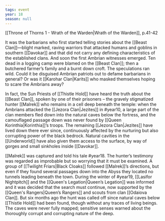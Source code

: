 ```yaml
---
tags: event
year: 18
season: null
---
```


[[Throne of Thorns 1 - Wrath of the Warden|Wrath of the Warden]], p.41-42

It was the barbarians who first started telling stories about the [[Beast Clan]]—blight marked, raving warriors that attacked humans and goblins in southern [[Davokar]] and that did not carry any defining characteristics of the established clans. And soon the first Ambrian witnesses emerged. Ten dead in a logging camp were blamed on the [[Beast Clan]]; then a butchered farmer’s family and a burnt down croft. The speculations ran wild. Could it be disguised Ambrian patriots out to defame barbarians in general? Or was it [[Karohar Clan|Karits]] who masked themselves hoping to scare the Ambrians away?

In fact, the Sun Priests of [[Thistle Hold]] have heard the truth about the [[Beast Clan]], spoken by one of their prisoners – the gravely stigmatized hunter [[Malrek]] who remains in a cell deep beneath the temple: when the Ambrians attacked the [[Jezora Clan|Jezites]] in #year10, a large part of the clan members fled down into the natural caves below the fortress, and the camouflaged passage down was never found by [[Queen Korinthia|Korinthia]]’s troops. The remaining [[Jezora Clan|Jezites]] have lived down there ever since, continuously affected by the nurturing but also corrupting power of the black bedrock. Natural cavities in the [[Underworld]] have also given them access to the surface, by way of gorges and small sinkholes inside [[Davokar]].

[[Malrek]] was captured and told his tale #year18. The hunter’s testimony was regarded as improbable but so worrying that it must be examined. A group of [[Twilight Friars|Black Cloaks]] followed [[Malrek]]’s directions, but even if they found several passages down into the Abyss they located no tunnels leading beneath the town. During the winter of #year19, [[Lasifor Nightpitch]] and the [[Queen's Legation|Queen’s Legation]] was informed and it was decided that the search must continue, now supported by the [[Queen's Rangers|Queen’s Rangers]] and scouts from clan [[Odaiova Clan]]. But six months ago the hunt was called off since natural caves below [[Thistle Hold]] had been found, though without any traces of living beings. The caves were never fully mapped; sensitive senses warned about the thoroughly corrupt and corrupting nature of the deep.